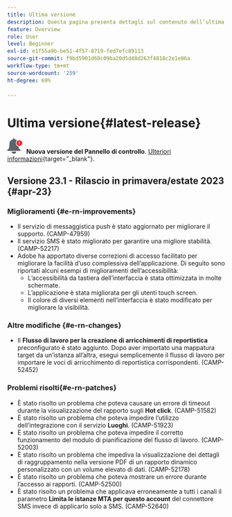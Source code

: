 ```yaml
---
title: Ultima versione
description: Questa pagina presenta dettagli sul contenuto dell’ultima versione Campaign Standard
feature: Overview
role: User
level: Beginner
exl-id: e1f55a9b-be51-4f57-8719-fed7efc89113
source-git-commit: f9bd5901d68c09ba20d5d48d263f4818c2e1e86a
workflow-type: tm+mt
source-wordcount: '259'
ht-degree: 69%

---
```



# Ultima versione{#latest-release}

![Pannello di controllo](assets/do-not-localize/cp-icon.png) **Nuova versione del Pannello di controllo**. [Ulteriori informazioni](https://experienceleague.adobe.com/docs/control-panel/using/release-notes.html?lang=it){target="_blank"}.

## Versione 23.1 - Rilascio in primavera/estate 2023 {#apr-23}

### Miglioramenti {#e-rn-improvements}

* Il servizio di messaggistica push è stato aggiornato per migliorare il supporto. (CAMP-47959)
* Il servizio SMS è stato migliorato per garantire una migliore stabilità. (CAMP-52217)
* Adobe ha apportato diverse correzioni di accesso facilitato per migliorare la facilità d’uso complessiva dell’applicazione. Di seguito sono riportati alcuni esempi di miglioramenti dell’accessibilità:
   * L’accessibilità da tastiera dell’interfaccia è stata ottimizzata in molte schermate.
   * L’applicazione è stata migliorata per gli utenti touch screen.
   * Il colore di diversi elementi nell’interfaccia è stato modificato per migliorare la visibilità.

### Altre modifiche {#e-rn-changes}

* Il **Flusso di lavoro per la creazione di arricchimenti di reportistica** preconfigurato è stato aggiunto. Dopo aver importato una mappatura target da un’istanza all’altra, esegui semplicemente il flusso di lavoro per importare le voci di arricchimento di reportistica corrispondenti. (CAMP-52452)

### Problemi risolti{#e-rn-patches}

* È stato risolto un problema che poteva causare un errore di timeout durante la visualizzazione del rapporto sugli **Hot click**. (CAMP-51582)
* È stato risolto un problema che poteva impedire l’utilizzo dell’integrazione con il servizio **Luoghi**. (CAMP-51923)
* È stato risolto un problema che poteva impedire il corretto funzionamento del modulo di pianificazione del flusso di lavoro. (CAMP-52003)
* È stato risolto un problema che impediva la visualizzazione dei dettagli di raggruppamento nella versione PDF di un rapporto dinamico personalizzato con un volume elevato di dati. (CAMP-52178)
* È stato risolto un problema che poteva mostrare un errore durante l’accesso ai rapporti. (CAMP-52500)
* È stato risolto un problema che applicava erroneamente a tutti i canali il parametro **Limita le istanze MTA per questo account** del connettore SMS invece di applicarlo solo a SMS. (CAMP-52640)
